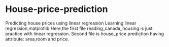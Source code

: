 # House-price-prediction
Predicting house prices using linear regression
Learning linear regression,matplotlib
Here,the first file reading_canada_housing is just practice with linear regression.
Second file is house_price prediction having attribute: area,room and price.
